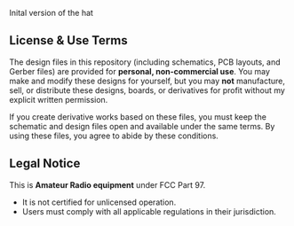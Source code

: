 Inital version of the hat


## License & Use Terms

The design files in this repository (including schematics, PCB layouts, and Gerber files) are provided for **personal, non-commercial use**. You may make and modify these designs for yourself, but you may **not** manufacture, sell, or distribute these designs, boards, or derivatives for profit without my explicit written permission.

If you create derivative works based on these files, you must keep the schematic and design files open and available under the same terms. By using these files, you agree to abide by these conditions.

## Legal Notice
This is **Amateur Radio equipment** under FCC Part 97.

* It is not certified for unlicensed operation.
* Users must comply with all applicable regulations in their jurisdiction.
